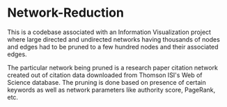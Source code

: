 # Network-Reduction
<p>This is a codebase associated with an Information Visualization project where large directed and undirected networks having thousands of nodes and edges had to be pruned to a few hundred nodes and their associated edges.</p>
<p>The particular network being pruned is a research paper citation network created out of citation data downloaded from Thomson ISI's Web of Science database. The pruning is done based on presence of certain keywords as well as network parameters like authority score, PageRank, etc.</p>
